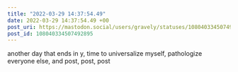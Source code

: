 ```yaml
---
title: "2022-03-29 14:37:54.49"
date: 2022-03-29 14:37:54.49 +00
post_uri: https://mastodon.social/users/gravely/statuses/108040334507492895
post_id: 108040334507492895
---
```

another day that ends in y, time to universalize myself, pathologize everyone else, and post, post, post


